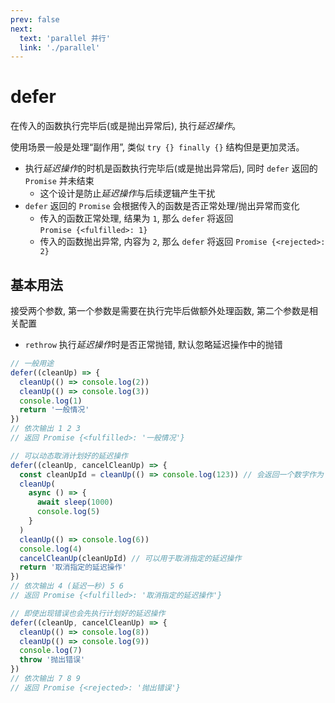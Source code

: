 ```yaml
---
prev: false
next:
  text: 'parallel 并行'
  link: './parallel'
---
```


# defer

在传入的函数执行完毕后(或是抛出异常后), 执行*延迟操作*。

使用场景一般是处理“副作用”, 类似 `try {} finally {}` 结构但是更加灵活。

- 执行*延迟操作*的时机是函数执行完毕后(或是抛出异常后), 同时 `defer` 返回的 `Promise` 并未结束
  - 这个设计是防止*延迟操作*与后续逻辑产生干扰
- `defer` 返回的 `Promise` 会根据传入的函数是否正常处理/抛出异常而变化
  - 传入的函数正常处理, 结果为 `1`, 那么 `defer` 将返回 `Promise {<fulfilled>: 1}`
  - 传入的函数抛出异常, 内容为 `2`, 那么 `defer` 将返回 `Promise {<rejected>: 2}`

## 基本用法

接受两个参数, 第一个参数是需要在执行完毕后做额外处理函数, 第二个参数是相关配置

- `rethrow` 执行*延迟操作*时是否正常抛错, 默认忽略延迟操作中的抛错

```js
// 一般用途
defer((cleanUp) => {
  cleanUp(() => console.log(2))
  cleanUp(() => console.log(3))
  console.log(1)
  return '一般情况'
})
// 依次输出 1 2 3
// 返回 Promise {<fulfilled>: '一般情况'}

// 可以动态取消计划好的延迟操作
defer((cleanUp, cancelCleanUp) => {
  const cleanUpId = cleanUp(() => console.log(123)) // 会返回一个数字作为 id
  cleanUp(
    async () => {
      await sleep(1000)
      console.log(5)
    }
  )
  cleanUp(() => console.log(6))
  console.log(4)
  cancelCleanUp(cleanUpId) // 可以用于取消指定的延迟操作
  return '取消指定的延迟操作'
})
// 依次输出 4 (延迟一秒) 5 6
// 返回 Promise {<fulfilled>: '取消指定的延迟操作'}

// 即使出现错误也会先执行计划好的延迟操作
defer((cleanUp, cancelCleanUp) => {
  cleanUp(() => console.log(8))
  cleanUp(() => console.log(9))
  console.log(7)
  throw '抛出错误'
})
// 依次输出 7 8 9
// 返回 Promise {<rejected>: '抛出错误'}
```
